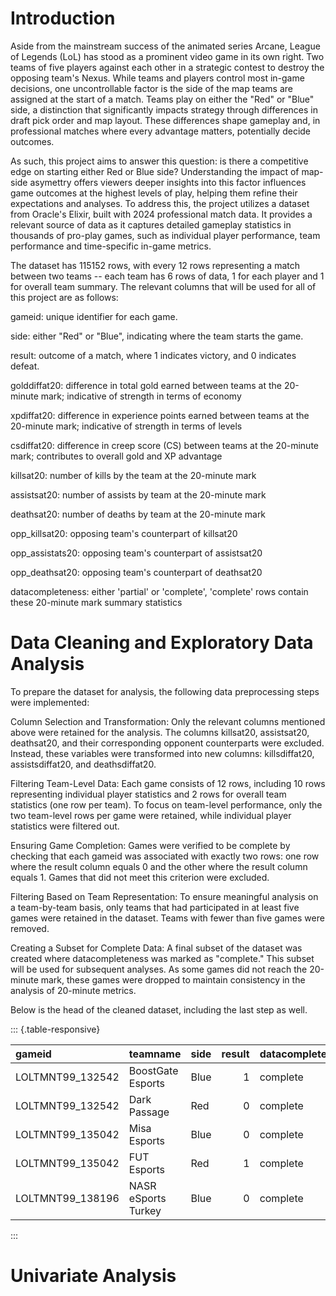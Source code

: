 # Introduction

Aside from the mainstream success of the animated series Arcane, League of Legends (LoL) has stood as a prominent video game in its own right. Two teams of five players against each other in a strategic contest to destroy the opposing team's Nexus. While teams and players control most in-game decisions, one uncontrollable factor is the side of the map teams are assigned at the start of a match.  Teams play on either the "Red" or "Blue" side, a distinction that significantly impacts strategy through differences in draft pick order and map layout. These differences shape gameplay and, in professional matches where every advantage matters, potentially decide outcomes. 

As such, this project aims to answer this question: is there a competitive edge on starting either Red or Blue side? Understanding the impact of map-side asymettry offers viewers deeper insights into this factor influences game outcomes at the highest levels of play, helping them refine their expectations and analyses. To address this, the project utilizes a dataset from Oracle's Elixir, built with 2024 professional match data. It provides a relevant source of data as it captures detailed gameplay statistics in thousands of pro-play games, such as individual player performance, team performance and time-specific in-game metrics.

The dataset has 115152 rows, with every 12 rows representing a match between two teams -- each team has 6 rows of data, 1 for each player and 1 for overall team summary. The relevant columns that will be used for all of this project are as follows:

gameid: unique identifier for each game.

side: either "Red" or "Blue", indicating where the team starts the game.  

result: outcome of a match, where 1 indicates victory, and 0 indicates defeat.

golddiffat20: difference in total gold earned between teams at the 20-minute mark; indicative of strength in terms of economy

xpdiffat20: difference in experience points earned between teams at the 20-minute mark; indicative of strength in terms of levels

csdiffat20: difference in creep score (CS) between teams at the 20-minute mark; contributes to overall gold and XP advantage

killsat20: number of kills by the team at the 20-minute mark

assistsat20: number of assists by team at the 20-minute mark

deathsat20: number of deaths by team at the 20-minute mark

opp_killsat20: opposing team's counterpart of killsat20

opp_assistats20: opposing team's counterpart of assistsat20

opp_deathsat20: opposing team's counterpart of deathsat20

datacompleteness: either 'partial' or 'complete', 'complete' rows contain these 20-minute mark summary statistics


# Data Cleaning and Exploratory Data Analysis

To prepare the dataset for analysis, the following data preprocessing steps were implemented:

Column Selection and Transformation:
    Only the relevant columns mentioned above were retained for the analysis. The columns killsat20, assistsat20, deathsat20, and their corresponding opponent counterparts were excluded. Instead, these variables were transformed into new columns: killsdiffat20, assistsdiffat20, and deathsdiffat20.

Filtering Team-Level Data:
    Each game consists of 12 rows, including 10 rows representing individual player statistics and 2 rows for overall team statistics (one row per team). To focus on team-level performance, only the two team-level rows per game were retained, while individual player statistics were filtered out.

Ensuring Game Completion:
    Games were verified to be complete by checking that each gameid was associated with exactly two rows: one row where the result column equals 0 and the other where the result column equals 1. Games that did not meet this criterion were excluded.

Filtering Based on Team Representation:
    To ensure meaningful analysis on a team-by-team basis, only teams that had participated in at least five games were retained in the dataset. Teams with fewer than five games were removed.

Creating a Subset for Complete Data:
    A final subset of the dataset was created where datacompleteness was marked as "complete." This subset will be used for subsequent analyses. As some games did not reach the 20-minute mark, these games were dropped to maintain consistency in the analysis of 20-minute metrics.

Below is the head of the cleaned dataset, including the last step as well.


::: {.table-responsive}

| gameid           | teamname            | side   |   result | datacompleteness   |   golddiffat20 |   xpdiffat20 |   csdiffat20 |   killsdiffat20 |   assistsdiffat20 |   deathsdiffat20 |
|:-----------------|:--------------------|:-------|---------:|:-------------------|---------------:|-------------:|-------------:|----------------:|------------------:|-----------------:|
| LOLTMNT99_132542 | BoostGate Esports   | Blue   |        1 | complete           |           4248 |         2138 |           50 |               5 |                11 |               -5 |
| LOLTMNT99_132542 | Dark Passage        | Red    |        0 | complete           |          -4248 |        -2138 |          -50 |              -5 |               -11 |                5 |
| LOLTMNT99_135042 | Misa Esports        | Blue   |        0 | complete           |           1760 |         1394 |           66 |              -2 |                -4 |                2 |
| LOLTMNT99_135042 | FUT Esports         | Red    |        1 | complete           |          -1760 |        -1394 |          -66 |               2 |                 4 |               -2 |
| LOLTMNT99_138196 | NASR eSports Turkey | Blue   |        0 | complete           |           1969 |         -738 |          -16 |               4 |                 4 |               -4 |
:::

# Univariate Analysis


